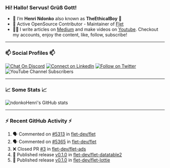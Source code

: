 ### Hi! Hallo! Servus! Grüß Gott!

- 🙂  I’m **Henri Ndonko** also known as **TheEthicalBoy** 👾
- 🚀  Active OpenSource Contributor - Maintainer of [Flet](https://github.com/flet-dev/flet) 
- 👨‍🏫  I write articles on [Medium](https://ndonkohenri.medium.com/) and make videos on [Youtube](https://youtube.com/@ndonkoHenri). Checkout my accounts, enjoy the content, like, follow, subscribe!

---

### 📫 Social Profiles 📫

[![Chat On Discord](https://img.shields.io/badge/--discord?label=Username=the_ethical_boy&logo=Discord&style=social)](https://github.com/ndonkoHenri) 
[![Connect on LinkedIn](https://img.shields.io/badge/--linkedin?label=LinkedIn&logo=LinkedIn&style=social)](https://www.linkedin.com/in/ndonkohenri) 
[![Follow on Twitter](https://img.shields.io/badge/--twitter?label=Twitter&logo=Twitter&style=social)](https://twitter.com/ndonkoHenri)
![YouTube Channel Subscribers](https://img.shields.io/youtube/channel/subscribers/UC2j9sVx0O7M8CebjMtyCuNQ?style=social&label=Youtube&link=https%3A%2F%2Fyoutube.com%2F%40ndonkoHenri)

---

### 📈 Some Stats 📈

<!-- <a href="https://github.com/ndonkoHenri">
<img src="https://github.com/ndonkoHenri/github-stats/blob/master/generated/overview.svg#gh-dark-mode-only" />
<img src="https://github.com/ndonkoHenri/github-stats/blob/master/generated/languages.svg#gh-dark-mode-only" />
<img src="https://github.com/ndonkoHenri/github-stats/blob/master/generated/overview.svg#gh-light-mode-only" />
<img src="https://github.com/ndonkoHenri/github-stats/blob/master/generated/languages.svg#gh-light-mode-only" />
</a> -->

<!-- ![ndonkoHenri's GitHub stats](https://github-readme-stats.vercel.app/api?username=ndonkoHenri&show_icons=true) -->

![ndonkoHenri's GitHub stats](https://github-readme-stats.vercel.app/api?username=ndonkoHenri&theme=tokyonight&show_icons=true&title_color=fff&text_color=fff)

<!-- [![Top Langs](https://github-readme-stats.vercel.app/api/top-langs/?username=ndonkoHenri)](https://github.com/ndonkoHenri/github-readme-stats) -->

---

### :zap: Recent GitHub Activity :zap:

<!--START_SECTION:activity-->
1. 🗣 Commented on [#5313](https://github.com/flet-dev/flet/issues/5313#issuecomment-2966497562) in [flet-dev/flet](https://github.com/flet-dev/flet)
2. 🗣 Commented on [#5365](https://github.com/flet-dev/flet/pull/5365#issuecomment-2966162231) in [flet-dev/flet](https://github.com/flet-dev/flet)
3. ❌ Closed PR [#3](https://github.com/flet-dev/flet-ads/pull/3) in [flet-dev/flet-ads](https://github.com/flet-dev/flet-ads)
4. 🚀 Published release [v0.1.0](https://github.com/flet-dev/flet-datatable2/releases/tag/v0.1.0) in [flet-dev/flet-datatable2](https://github.com/flet-dev/flet-datatable2)
5. 🚀 Published release [v0.1.0](https://github.com/flet-dev/flet-lottie/releases/tag/0.1.0) in [flet-dev/flet-lottie](https://github.com/flet-dev/flet-lottie)
<!--END_SECTION:activity-->
